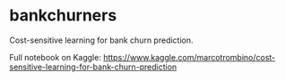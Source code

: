 # bankchurners
Cost-sensitive learning for bank churn prediction. 

Full notebook on Kaggle: https://www.kaggle.com/marcotrombino/cost-sensitive-learning-for-bank-churn-prediction
